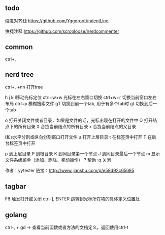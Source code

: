 
## todo

缩进对齐线
https://github.com/Yggdroot/indentLine

快捷注释
https://github.com/scrooloose/nerdcommenter


## common
ctrl+,


## nerd tree

ctrl+, +nn  打开tree

h j k l移动光标定位
ctrl+w+w 光标在左右窗口切换
ctrl+w+r 切换当前窗口左右布局
ctrl+p 模糊搜索文件
gT 切换到前一个tab, 用于有多个tab时
gt 切换到后一个tab

o 打开关闭文件或者目录，如果是文件的话，光标出现在打开的文件中
O 打开结点下的所有目录
X 合拢当前结点的所有目录
x 合拢当前结点的父目录

i和s水平分割或纵向分割窗口打开文件
u 打开上层目录
t 在标签页中打开
T 在后台标签页中打开

p 到上层目录
P 到根目录
K 到同目录第一个节点
J 到同目录最后一个节点
m 显示文件系统菜单（添加、删除、移动操作）
? 帮助
:q 关闭

作者：yytester
链接：http://www.jianshu.com/p/e58d92c65695

## tagbar

F8  触发打开或关闭
ctrl-], ENTER 跳转到光标所在项的具体定义位置处



## golang 

ctrl-, + gd -> 查看当前函数或者方法的文档定义。返回使用ctrl-t

